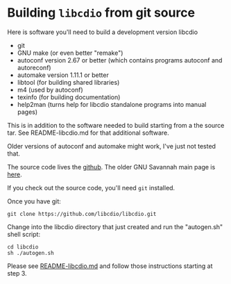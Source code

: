 # Building `libcdio` from git source

Here is software you'll need to build a development version libcdio

- git
- GNU make (or even better "remake")
- autoconf version 2.67 or better
   (which contains programs autoconf and autoreconf)
- automake version 1.11.1 or better
- libtool (for building shared libraries)
- m4 (used by autoconf)
- texinfo (for building documentation)
- help2man (turns help for libcdio standalone programs into manual pages)

This is in addition to the software needed to build starting from a the
source tar. See README-libcdio.md for that additional software.

Older versions of autoconf and automake might work, I've just not
tested that.

The source code lives the [github](https://github.com/libcdio/libcdio.git).
The older GNU Savannah main page is [here](https://savannah.gnu.org/projects/libcdio/).

If you check out the source code, you'll need `git` installed.

Once you have git:

    git clone https://github.com/libcdio/libcdio.git

Change into the libcdio directory that just created and run the "autogen.sh"
shell script:

    cd libcdio
    sh ./autogen.sh

Please see [README-libcdio.md](README-libcdio.md) and follow those instructions starting at step 3.
